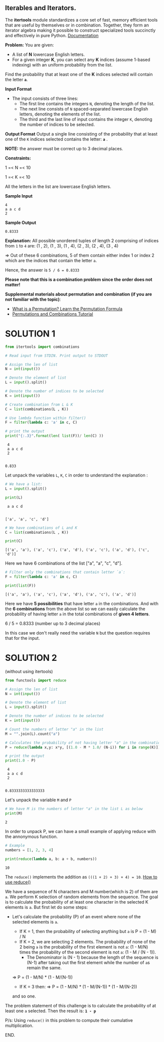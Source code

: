 ## Iterables and Iterators.

The **itertools** module standardizes a core set of fast, memory efficient tools that are useful by themselves or in combination. Together, they form an iterator algebra making it possible to construct specialized tools succinctly and effectively in pure Python. [Documentation](https://docs.python.org/2/library/itertools.html)

**Problem:** You are given:
- A list of **N** lowercase English letters. 
- For a given integer **K**, you can select any **K** indices (assume 1-based indexing) with an uniform probability from the list.

Find the probability that at least one of the **K** indices selected will contain the letter **`a`**.

**Input Format**
- The input consists of three lines:
    * The first line contains the integers `N`, denoting the length of the list.
    * The next line consists of `N` spaced-separated lowercase English letters, denoting the elements of the list.
    * The third and the last line of input contains the integer `K`, denoting the number of indices to be selected.

**Output Format**
Output a single line consisting of the probability that at least one of the `K` indices selected contains the letter: **`a`** .

**NOTE:** the answer must be correct up to 3 decimal places.

**Constraints:**

1 =< N =< 10

1 =< K =< 10

All the letters in the list are lowercase English letters.

**Sample Input**
```
4
a a c d
2
```

**Sample Output**
```
0.8333
```

**Explanation:**
All possible unordered tuples of length 2 comprising of indices from `1` to `4` are:
(1 , 2), (1 , 3), (1 , 4), (2 , 3), (2 , 4), (3 , 4)

=> Out of these 6 combinations, 5 of them contain either index 1 or index 2 which are the indices that contain the letter `a`.

Hence, the answer is `5 / 6 = 0.8333`

**Please note that this is a combination problem since the order does not matter!**

**Supplemental materials about permutation and combination (if you are not familiar with the topic)**:
- [What is a Permutation? Learn the Permutation Formula](https://www.youtube.com/watch?v=oT64b5euTfs)
- [Permutations and Combinations Tutorial](https://www.youtube.com/watch?v=XJnIdRXUi7A)

# SOLUTION 1


```python
from itertools import combinations

# Read input from STDIN. Print output to STDOUT

# Assign the len of list
N = int(input())

# Denote the element of list
L = input().split()

# Denote the number of indices to be selected
K = int(input())

# Create combination from L & K
C = list(combinations(L , K))

# Use lambda function within filter() 
F = filter(lambda c: 'a' in c, C)

# print the output
print("{:.3}".format(len( list(F))/ len(C) ))
```

     4
     a a c d
     2


    0.833


Let unpack the variables `L`, `K`, `C` in order to understand the explanation :


```python
# We have a list:
L = input().split()

print(L)
```

     a a c d


    ['a', 'a', 'c', 'd']



```python
# We have combinations of L and K
C = list(combinations(L , K))

print(C)
```




    [('a', 'a'), ('a', 'c'), ('a', 'd'), ('a', 'c'), ('a', 'd'), ('c', 'd')]



Here we have 6 combinations of the list ["a", "a", "c", "d"].


```python
# Filter only the combinations that contain letter `a`:
F = filter(lambda c: 'a' in c, C)

print(list(F))
```

    [('a', 'a'), ('a', 'c'), ('a', 'd'), ('a', 'c'), ('a', 'd')]


Here we have **5 possibilities** that have letter `a` in the combinations.
And with the **6 combinations** from the above list so we can easily calculate the probability of having letter `a` in the total combinations of **given 4 letters**.

6 / 5 = 0.8333 (number up to 3 decimal places)

In this case we don't really need the variable `N` but the question requires that for the input.


# SOLUTION 2 
(without using itertools)


```python
from functools import reduce

# Assign the len of list
N = int(input())

# Denote the element of list
L = input().split()

# Denote the number of indices to be selected
K = int(input())

# Count the numbers of letter "a" in the list
M = "".join(L).count("a")

# Calculates the probability of not having letter "a" in the combinations
P = reduce(lambda x,y: x*y, [(1.0 - M * 1.0/ (N-i)) for i in range(K)])

# print the output
print(1.0 - P)
```

     4
     a a c d
     2


    0.8333333333333333


Let's unpack the variable `M` and `P`


```python
# We have M is the numbers of letter "a" in the list L as below
print(M)
```

    2


In order to unpack P, we can have a small example of applying reduce with the annonymous function.


```python
# Example
numbers = [1, 2, 3, 4]

print(reduce(lambda a, b: a + b, numbers))
```




    10



The `reduce()` implements the addition as `(((1 + 2) + 3) + 4) = 10`. [How to use reduce()](https://realpython.com/python-reduce-function/)

We have a sequence of N characters and M number(which is 2) of them are `a`. We perform K selection of random elements from the sequence. The goal is to calculate the probability of at least one character in the selected K elements is `a`. But first let do some steps:
- Let's calculate the probability (P) of an event where none of the selected elements is `a`. 
    * If K = 1, then the probability of selecting anything but `a` is P = (1 - M) / N
    * If K = 2, we are selecting 2 elements. The probability of none of the 2 being `a` is the probability of the first element is not `a`: (1 - M/N) times the probability of the second element is not `a`: (1 - M / (N - 1)).
        * The Denominator is (N - 1) because the length of the sequence is (N-1) after taking out the first element while the number of `a`s remain the same.
     
     => P = (1 - M/N) * (1 - M/(N-1))

    * If K = 3 then:
     => P = (1 - M/N) * (1 - M/(N-1)) * (1 - M/(N-2))
    
    and so one.

The problem statement of this challenge is to calculate the probability of at least one `a` selected. Then the result is:
**`1 - p`**

P/s: Using `reduce()` in this problem to compute their cumulative multiplication.


END.
